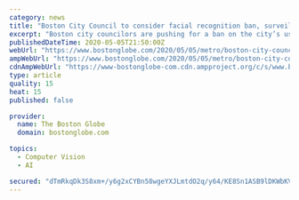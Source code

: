 ```yaml
---
category: news
title: "Boston City Council to consider facial recognition ban, surveillance oversight, school information-sharing regulations"
excerpt: "Boston city councilors are pushing for a ban on the city’s use of facial recognition technology, as well as rules that would govern city surveillance and information-sharing between local school authorities and police."
publishedDateTime: 2020-05-05T21:50:00Z
webUrl: "https://www.bostonglobe.com/2020/05/05/metro/boston-city-council-consider-facial-recognition-ban-surveillance-oversight-school-information-sharing-regulations/"
ampWebUrl: "https://www.bostonglobe.com/2020/05/05/metro/boston-city-council-consider-facial-recognition-ban-surveillance-oversight-school-information-sharing-regulations/?outputType=amp"
cdnAmpWebUrl: "https://www-bostonglobe-com.cdn.ampproject.org/c/s/www.bostonglobe.com/2020/05/05/metro/boston-city-council-consider-facial-recognition-ban-surveillance-oversight-school-information-sharing-regulations/?outputType=amp"
type: article
quality: 15
heat: 15
published: false

provider:
  name: The Boston Globe
  domain: bostonglobe.com

topics:
  - Computer Vision
  - AI

secured: "dTmRkqDk3S8xm+/y6g2xCYBn58wgeYXJLmtdO2q/y64/KE8Sn1ASB9lDKWbKVUK5vtQk00kiaWlUqE3KCnrnaoyZlTDtPtaz1n03t+yfgP9JKEX6Uy+OojMSjCJty0L+ZD705cUgttRGntdn9KS9kQk6Y4taIl6kBoLyOPHEGvpuC1y4/U8qC3uJFzAl4H1MOr7fvqlOTAMHb65DV+vMCDUOb9tMp27s+nuDK0+ZT/4VCn7VEE1LSVBEX+fBkP70MWJRJk1zOh8dtGhu+q4RU0Z9pM7+UiPugk/6ZE2POcjgHpD4QtgLTVUf9Qv5uXstI5zb13rvh5NmDU+wgmhkme+YtT2hCf3rMi5k8Edu4yRkoq7JMcYjX3xuodrBkfrlm55x4R1YvFkuk4Uxp6LHwHF0FKVY+IE46LYmOPWgdbKgoIXVJtQFFDXnuu/GHS8riSyb1JEstK3+pTNGB6p9i5xCcgxc0gQ3UNMRErOcbNQ=;E6JtqVkAm2WbD3Jn6z6QGQ=="
---
```


